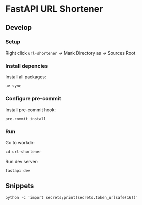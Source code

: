 # FastAPI URL Shortener

## Develop

### Setup

Right click `url-shortener` -> Mark Directory as -> Sources Root


### Install depencies

Install all packages:
```shell
uv sync
```

### Configure pre-commit

Install pre-commit hook:
```shell
pre-commit install
```

### Run

Go to workdir:
```shell
cd url-shortener
```

Run dev server:
```shell
fastapi dev
```

## Snippets

```shell
python -c 'import secrets;print(secrets.token_urlsafe(16))'
```